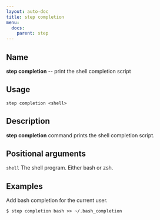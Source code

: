 ```yaml
---
layout: auto-doc
title: step completion
menu:
  docs:
    parent: step
---
```


## Name
**step completion** -- print the shell completion script

## Usage

```raw
step completion <shell>
```

## Description

**step completion** command prints the shell completion script.

## Positional arguments

`shell`
The shell program. Either bash or zsh.

## Examples

Add bash completion for the current user.
```shell
$ step completion bash >> ~/.bash_completion
```

